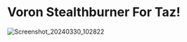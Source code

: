 # Voron Stealthburner For Taz!

![Screenshot_20240330_102822](https://github.com/CharlotteBeLike/Voron-StealthBurner-Taz/assets/150643227/6e66d388-72ad-4d2c-8f6b-3c205064d8bd)
